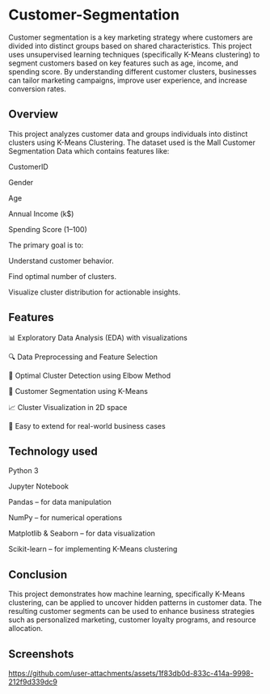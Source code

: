 
# Customer-Segmentation

Customer segmentation is a key marketing strategy where customers are divided into distinct groups based on shared characteristics. This project uses unsupervised learning techniques (specifically K-Means clustering) to segment customers based on key features such as age, income, and spending score. By understanding different customer clusters, businesses can tailor marketing campaigns, improve user experience, and increase conversion rates.


## Overview

This project analyzes customer data and groups individuals into distinct clusters using K-Means Clustering. The dataset used is the Mall Customer Segmentation Data which contains features like:

CustomerID

Gender

Age

Annual Income (k$)

Spending Score (1–100)

The primary goal is to:

Understand customer behavior.

Find optimal number of clusters.

Visualize cluster distribution for actionable insights.
## Features

📊 Exploratory Data Analysis (EDA) with visualizations

🔍 Data Preprocessing and Feature Selection

🎯 Optimal Cluster Detection using Elbow Method

🧩 Customer Segmentation using K-Means

📈 Cluster Visualization in 2D space

📎 Easy to extend for real-world business cases


## Technology used

Python 3

Jupyter Notebook

Pandas – for data manipulation

NumPy – for numerical operations

Matplotlib & Seaborn – for data visualization

Scikit-learn – for implementing K-Means clustering


## Conclusion

This project demonstrates how machine learning, specifically K-Means clustering, can be applied to uncover hidden patterns in customer data. The resulting customer segments can be used to enhance business strategies such as personalized marketing, customer loyalty programs, and resource allocation.
## Screenshots

https://github.com/user-attachments/assets/1f83db0d-833c-414a-9998-212f9d339dc9

